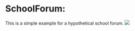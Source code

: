 # SchoolForum:

This is a simple example for a hypothetical school forum.
<img src="https://raw.githubusercontent.com/Taleb01/SchoolForum/Taleb01/SchoolForum/SchoolForum/SchoolForum/Img/HomePage.png"/>
